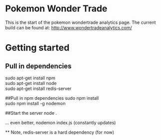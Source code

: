 Pokemon Wonder Trade
===================

This is the start of the pokemon wondertrade analytics page.
The current build can be found at: http://www.wondertradeanalytics.com/

Getting started
==============
## Pull in dependencies
sudo apt-get install npm  
sudo apt-get install node  
sudo apt-get install redis-server  

##Pull in npm dependencies
sudo npm install  
sudo npm install -g nodemon

##Start the server
node .

... even better, nodemon index.js (constantly updates)


** Note, redis-server is a hard dependency (for now)
